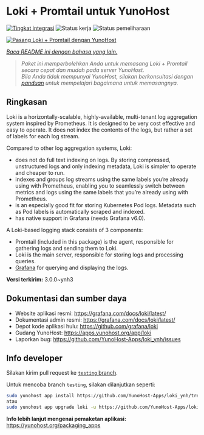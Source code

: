 <!--
N.B.: README ini dibuat secara otomatis oleh <https://github.com/YunoHost/apps/tree/master/tools/readme_generator>
Ini TIDAK boleh diedit dengan tangan.
-->

# Loki + Promtail untuk YunoHost

[![Tingkat integrasi](https://dash.yunohost.org/integration/loki.svg)](https://ci-apps.yunohost.org/ci/apps/loki/) ![Status kerja](https://ci-apps.yunohost.org/ci/badges/loki.status.svg) ![Status pemeliharaan](https://ci-apps.yunohost.org/ci/badges/loki.maintain.svg)

[![Pasang Loki + Promtail dengan YunoHost](https://install-app.yunohost.org/install-with-yunohost.svg)](https://install-app.yunohost.org/?app=loki)

*[Baca README ini dengan bahasa yang lain.](./ALL_README.md)*

> *Paket ini memperbolehkan Anda untuk memasang Loki + Promtail secara cepat dan mudah pada server YunoHost.*  
> *Bila Anda tidak mempunyai YunoHost, silakan berkonsultasi dengan [panduan](https://yunohost.org/install) untuk mempelajari bagaimana untuk memasangnya.*

## Ringkasan

Loki is a horizontally-scalable, highly-available, multi-tenant log aggregation system inspired by Prometheus. It is designed to be very cost effective and easy to operate. It does not index the contents of the logs, but rather a set of labels for each log stream.

Compared to other log aggregation systems, Loki:

- does not do full text indexing on logs. By storing compressed, unstructured logs and only indexing metadata, Loki is simpler to operate and cheaper to run.
- indexes and groups log streams using the same labels you’re already using with Prometheus, enabling you to seamlessly switch between metrics and logs using the same labels that you’re already using with Prometheus.
- is an especially good fit for storing Kubernetes Pod logs. Metadata such as Pod labels is automatically scraped and indexed.
- has native support in Grafana (needs Grafana v6.0).

A Loki-based logging stack consists of 3 components:
- Promtail (included in this package) is the agent, responsible for gathering logs and sending them to Loki.
- Loki is the main server, responsible for storing logs and processing queries.
- [Grafana](https://github.com/Yunohost-Apps/grafana_ynh) for querying and displaying the logs.


**Versi terkirim:** 3.0.0~ynh3
## Dokumentasi dan sumber daya

- Website aplikasi resmi: <https://grafana.com/docs/loki/latest/>
- Dokumentasi admin resmi: <https://grafana.com/docs/loki/latest/>
- Depot kode aplikasi hulu: <https://github.com/grafana/loki>
- Gudang YunoHost: <https://apps.yunohost.org/app/loki>
- Laporkan bug: <https://github.com/YunoHost-Apps/loki_ynh/issues>

## Info developer

Silakan kirim pull request ke [`testing` branch](https://github.com/YunoHost-Apps/loki_ynh/tree/testing).

Untuk mencoba branch `testing`, silakan dilanjutkan seperti:

```bash
sudo yunohost app install https://github.com/YunoHost-Apps/loki_ynh/tree/testing --debug
atau
sudo yunohost app upgrade loki -u https://github.com/YunoHost-Apps/loki_ynh/tree/testing --debug
```

**Info lebih lanjut mengenai pemaketan aplikasi:** <https://yunohost.org/packaging_apps>

